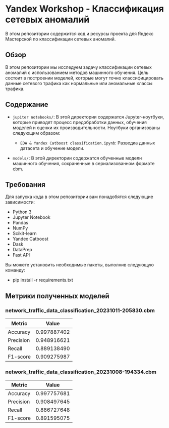 # Yandex Workshop - Классификация сетевых аномалий

В этом репозитории содержится код и ресурсы проекта для Яндекс Мастерской по классификации сетевых аномалий.

## Обзор

В этом репозитории мы исследуем задачу классификации сетевых аномалий с использованием методов машинного обучения. Цель состоит в построении моделей, которые могут точно классифицировать данные сетевого трафика как нормальные или аномальные классы трафика.

## Содержание

- `jupiter notebooks/`: В этой директории содержатся Jupyter-ноутбуки, которые приводят процесс предобработки данных, обучения моделей и оценки их производительности. Ноутбуки организованы следующим образом:
  - `EDA & Yandex Catboost classification.ipynb`: Разведка данных датасета и обучение модели.
    
- `models/`: В этой директории содержатся обученные модели машинного обучения, сохраненные в сериализованном формате cbm.

## Требования

Для запуска кода в этом репозитории вам понадобятся следующие зависимости:

- Python 3
- Jupyter Notebook
- Pandas
- NumPy
- Scikit-learn
- Yandex Catboost
- Dask
- DataPrep
- Fast API

Вы можете установить необходимые пакеты, выполнив следующую команду:
- pip install -r requirements.txt

## Метрики полученных моделей
### network_traffic_data_classification_20231011-205830.cbm
| Metric    | Value       |
|-----------|-------------|
| Accuracy  | 0.997887402 |
| Precision | 0.948916621 |
| Recall    | 0.889138490 |
| F1-score  | 0.909275987 |

### network_traffic_data_classification_20231008-194334.cbm
| Metric | Value | 
|-----------|-------------|
| Accuracy | 0.997757681 | 
| Precision | 0.908497645 |
| Recall | 0.886727648 | 
| F1-score | 0.891595075 |



